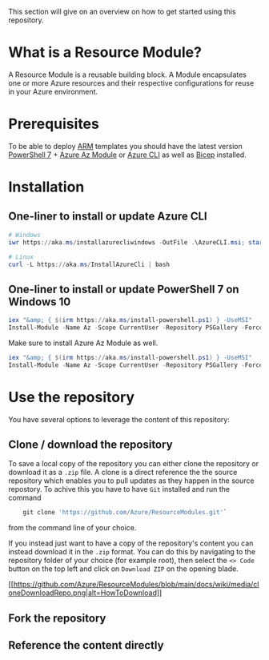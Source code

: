 This section will give on an overview on how to get started using this repository.

# What is a Resource Module?
A Resource Module is a reusable building block. A Module encapsulates one or more Azure resources and their respective configurations for reuse in your Azure environment.

# Prerequisites

To be able to deploy [ARM][AzureResourceManager] templates you should have the latest version [PowerShell 7][PowerShellDocs] + [Azure Az Module][InstallAzPs] or [Azure CLI](<https://docs.microsoft.com/en-us/cli/azure/>) as well as [Bicep][Bicep] installed.

# Installation

## One-liner to install or update Azure CLI

```PowerShell
# Windows
iwr https://aka.ms/installazurecliwindows -OutFile .\AzureCLI.msi; start msiexec.exe -Wait -ArgumentList '/I AzureCLI.msi /quiet'; rm .\AzureCLI.msi

# Linux
curl -L https://aka.ms/InstallAzureCli | bash
```

## One-liner to install or update PowerShell 7 on Windows 10

```PowerShell
iex "&amp; { $(irm https://aka.ms/install-powershell.ps1) } -UseMSI"
Install-Module -Name Az -Scope CurrentUser -Repository PSGallery -Force
```

Make sure to install Azure Az Module as well.

```PowerShell
iex "&amp; { $(irm https://aka.ms/install-powershell.ps1) } -UseMSI"
Install-Module -Name Az -Scope CurrentUser -Repository PSGallery -Force
```

# Use the repository

You have several options to leverage the content of this repository:

## Clone / download the repository
To save a local copy of the repository you can either clone the repository or download it as a `.zip` file.
A clone is a direct reference the the source repository which enables you to pull updates as they happen in the source repostory. To achive this you have to have `Git` installed and run the command

```PowerShell
    git clone 'https://github.com/Azure/ResourceModules.git'`
```

from the command line of your choice.

If you instead just want to have a copy of the repository's content you can instead download it in the `.zip` format. You can do this by navigating to the repository folder of your choice (for example root), then select the `<> Code` button on the top left and click on `Download ZIP` on the opening blade.

[[https://github.com/Azure/ResourceModules/blob/main/docs/wiki/media/cloneDownloadRepo.png|alt=HowToDownload]]

## Fork the repository

## Reference the content directly


<!-- References -->

<!-- External -->
[Bicep]: <https://github.com/Azure/bicep>
[Az]: <https://img.shields.io/powershellgallery/v/Az.svg?style=flat-square&label=Az>
[AzGallery]: <https://www.powershellgallery.com/packages/Az/>
[PowerShellCore]: <https://github.com/PowerShell/PowerShell/releases/latest>
[InstallAzPs]: <https://docs.microsoft.com/en-us/powershell/azure/install-az-ps>
[AzureResourceManager]: <https://docs.microsoft.com/en-us/azure/azure-resource-manager/management/overview>

<!-- Docs -->
[PowerShellDocs]: <https://docs.microsoft.com/en-us/powershell/>
